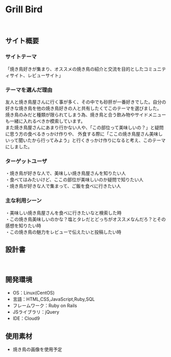 # Grill Bird
​
## サイト概要
### サイトテーマ

「焼き鳥好きが集まり、オススメの焼き鳥の紹介と交流を目的としたコミュニティサイト、レビューサイト」
​
### テーマを選んだ理由

友人と焼き鳥屋さんに行く事が多く、その中でも砂肝が一番好きでした。自分の好きな焼き鳥を他の焼き鳥好きの人と共有したくてこのテーマを選びました。<br>
焼き鳥のみだと種類が限られてしまう為、焼き鳥と合う飲み物やサイドメニューも一緒に入れるべきか模索しています。<br>
また焼き鳥屋さんにあまり行かない人や、「この部位って美味しいの？」と疑問に思う方の食べるきっかけ作りや、
外食する際に「ここの焼き鳥屋さん美味しいって聞いたから行ってみよう」と行くきっかけ作りになると考え、このテーマにしました。
​
### ターゲットユーザ

・焼き鳥が好きな人で、美味しい焼き鳥屋さんを知りたい人<br>
・食べてはみたいけど、ここの部位が美味しいのか疑問で知りたい人<br>
・焼き鳥が好きな人で集まって、ご飯を食べに行きたい人
​
### 主な利用シーン

・美味しい焼き鳥屋さんを食べに行きたいなと検索した時<br>
・この焼き鳥美味しいのかな？塩とタレだとどっちがオススメなんだろ？とその感想を知りたい時<br>
・この焼き鳥の魅力をレビューで伝えたいと投稿したい時
​
## 設計書

​
## 開発環境
- OS：Linux(CentOS)
- 言語：HTML,CSS,JavaScript,Ruby,SQL
- フレームワーク：Ruby on Rails
- JSライブラリ：jQuery
- IDE：Cloud9
​
## 使用素材
- 焼き鳥の画像を使用予定